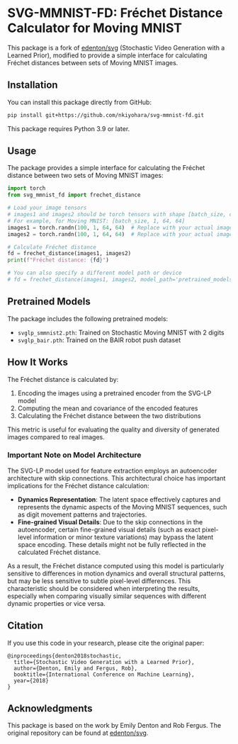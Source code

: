 # SVG-MMNIST-FD: Fréchet Distance Calculator for Moving MNIST

This package is a fork of [edenton/svg](https://github.com/edenton/svg) (Stochastic Video Generation with a Learned Prior), modified to provide a simple interface for calculating Fréchet distances between sets of Moving MNIST images.

## Installation

You can install this package directly from GitHub:

```bash
pip install git+https://github.com/nkiyohara/svg-mmnist-fd.git
```

This package requires Python 3.9 or later.

## Usage

The package provides a simple interface for calculating the Fréchet distance between two sets of Moving MNIST images:

```python
import torch
from svg_mmnist_fd import frechet_distance

# Load your image tensors
# images1 and images2 should be torch tensors with shape [batch_size, channels, height, width]
# For example, for Moving MNIST: [batch_size, 1, 64, 64]
images1 = torch.randn(100, 1, 64, 64)  # Replace with your actual images
images2 = torch.randn(100, 1, 64, 64)  # Replace with your actual images

# Calculate Fréchet distance
fd = frechet_distance(images1, images2)
print(f"Fréchet distance: {fd}")

# You can also specify a different model path or device
# fd = frechet_distance(images1, images2, model_path='pretrained_models/svglp_smmnist2.pth', device='cpu')
```

## Pretrained Models

The package includes the following pretrained models:

- `svglp_smmnist2.pth`: Trained on Stochastic Moving MNIST with 2 digits
- `svglp_bair.pth`: Trained on the BAIR robot push dataset

## How It Works

The Fréchet distance is calculated by:

1. Encoding the images using a pretrained encoder from the SVG-LP model
2. Computing the mean and covariance of the encoded features
3. Calculating the Fréchet distance between the two distributions

This metric is useful for evaluating the quality and diversity of generated images compared to real images.

### Important Note on Model Architecture

The SVG-LP model used for feature extraction employs an autoencoder architecture with skip connections. This architectural choice has important implications for the Fréchet distance calculation:

- **Dynamics Representation**: The latent space effectively captures and represents the dynamic aspects of the Moving MNIST sequences, such as digit movement patterns and trajectories.
- **Fine-grained Visual Details**: Due to the skip connections in the autoencoder, certain fine-grained visual details (such as exact pixel-level information or minor texture variations) may bypass the latent space encoding. These details might not be fully reflected in the calculated Fréchet distance.

As a result, the Fréchet distance computed using this model is particularly sensitive to differences in motion dynamics and overall structural patterns, but may be less sensitive to subtle pixel-level differences. This characteristic should be considered when interpreting the results, especially when comparing visually similar sequences with different dynamic properties or vice versa.

## Citation

If you use this code in your research, please cite the original paper:

```
@inproceedings{denton2018stochastic,
  title={Stochastic Video Generation with a Learned Prior},
  author={Denton, Emily and Fergus, Rob},
  booktitle={International Conference on Machine Learning},
  year={2018}
}
```

## Acknowledgments

This package is based on the work by Emily Denton and Rob Fergus. The original repository can be found at [edenton/svg](https://github.com/edenton/svg).
